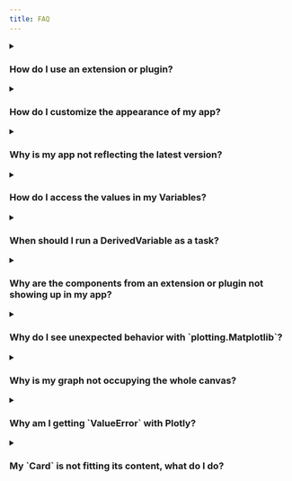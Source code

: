 ```yaml
---
title: FAQ
---
```


<details>
<summary><h3 style={{margin: '0px 0px 0px 0px'}}>How do I use an extension or plugin?</h3></summary>

1. Install the package.

```sh
poetry add dara-components
```

---

```sh
pip install dara-components
```

2. Import the components or functions you need from the extension and use them accordingly.

```python title=page1.py
from bokeh.plotting import figure
from dara.components import Bokeh

def line_plot(x, y):
    figure = ('My Figure')
    ...
    return Bokeh(figure)
```

The same process applies to plugins, however plugins are just plain functions so you will need to run `plugin_function(config_builder_instance)`.

</details>

<details>
<summary><h3 style={{margin: '0px 0px 0px 0px'}}>How do I customize the appearance of my app?</h3></summary>

Like any web app, your app can be customized with CSS.

<h4> Components </h4>

The appearance of components can be changed directly through its properties or by passing custom CSS into their `raw_css` property. The [**Customizing Components**](./advanced/styling-components) section shows examples and goes through some basic CSS properties you can use to give your app the right look!

<h4> App Themes </h4>

You can also give a specific color-way to your entire application. The [**Themes**](./advanced/custom-themes) section shows examples of how to configure your app with a pre-built theme, along with directing you to a resource on how to make your own themes.

</details>

<details>
<summary><h3 style={{margin: '0px 0px 0px 0px'}}>Why is my app not reflecting the latest version?</h3></summary>

There are a few reasons why your app might not be showing the latest changes. This section will cover some common fixes for this problem.

<h4> 1. Check if the correct versions appear on pyproject.toml </h4>

Check if the correct versions are on `pyproject.toml` file. And then make sure you tried running:

```
poetry update
```

Alternatively you can remove the `poetry.lock` file and then run:

```
poetry install
```

<h4> 2. Empty browser cache (for Chrome) </h4>

On Chrome right click anywhere on the page and select `inspect`, then right click on the refresh arrow and select `Empty cache and hard reload`.

![Empty cache Screenshot](assets/faq_empty_cache.png)

<h4> 3. Check if you are using the the correct environment </h4>

Sometimes you could be using another virtual environment which has older versions. To check which environment you are using:

```
poetry env info
```

and check if the path matches to the one you expected. If not, you can deactivate the environment with the following:

```
deactivate
source .path/to/venv/bin/activate
```

<h4> 4. Delete your `dist/` folder and run your app again </h4>

The `dist/` folder contains the assets that can actually be hosted on the server. It may not be updated with your latest versions, so it is worth deleting the folder and running `poetry run dara start` again to let it rebuild.

<h4> 5. Check if your environment has the right package versions </h4>

Your environment could have both the latest and older versions of the same packages.

To check go in to `.venv/lib/python3.8/site-packages` and check which versions are present for the Dara packages being used.

Delete your `.venv` file and run either `poetry update` or `poetry install`, this should then create a fresh `.venv`.

</details>

<details>
<summary><h3 style={{margin: '0px 0px 0px 0px'}}>How do I access the values in my Variables?</h3></summary>

As mentioned in the [**user guide**](./getting-started/interactivity#variables), you cannot extract values or do operations on `Variable`s through traditional python code.

When you pass a variable to a function or method and you print it you will get something like the following:

```python

my_variable = Variable(5)

def my_function(var):
    print(var)
    ...

my_function(my_variable)
>>> uid='dbc82441-dc9a-4d58-baf0-d7822d56f95a' default=5 persist_value=False nested=[]
```

While `Variable`s and `DerivedVariable`s can be passed directly to the components, you may need to extract the value of a `Variable` to render a dynamic layout.

For example, you calculate the results of an experiment and you want the result to be in green text if it is positive and red if it is negative.

```python
from dara.core import DerivedVariable
from dara.components import Text

result = DerivedVariable(run_experiment, variables=[data, model])

def display_results(result_value):
    if result_value > 0:
        return Text(result_value, color='green')
    else:
        return Text(result_value, color='red')

display_results(result)
```

The above function will not work as expected. You must wrap it in a `py_component` decorator like so:

```python
from dara.core import DerivedVariable, py_component
from dara.components import Text

result = DerivedVariable(run_experiment, variables=[data, model])

@py_component
def display_results(result_value):
    if result_value > 0:
        return Text(result_value, color='green')
    else:
        return Text(result_value, color='red')

display_results(result)
```

If you did not have a preference in the way the results were presented, you do not need a `py_component` to extract the value. Therefore, the following suffices:

```python
from dara.core import DerivedVariable, py_component
from dara.components import Text

result = DerivedVariable(run_experiment, variables=[data, model])

def display_results(result_value):
    return Text(result_value)

display_results(result)
```

</details>

<details>
<summary><h3 style={{margin: '0px 0px 0px 0px'}}>When should I run a DerivedVariable as a task?</h3></summary>

Running a `dara.core.interactivity.derived_variable.DerivedVariable` with `run_as_task=True` tells the app to run the resolver function in a separate process within a process pool, with the `DerivedVariable`'s list of `variables` and `extras`.

As running the `DerivedVariable` as a task is optional, you may be wondering when you should utilize this functionality.

The answer comes down to whether you want to be doing multiple things at one time. python's Global Interpreter Lock (GIL) ensures that you can only have one _thread_ running at any given time. This means you cannot take advantage of multiple processors with concurrent threads. However, python allows _processes_ to be executed in parallel with multiple processors as each process spawned has its own memory and interpreter and thus its own GIL. If you'd like to take advantage of this workaround to the GIL, then you should run your `DerivedVariable` as a task.

This especially helps when you have heavy CPU bound tasks. It enables those tasks to run while leaving the rest of your app still functional in the meantime.

Keep in mind that spawning up a separate process comes with overhead. If the calculation is quick and light, the time it takes to pass your inputs to another process and back or spin up another process could take longer than the calculation itself.

For example, the following example:

```python title=my_app/tasks.py
def add(addend1, addend2):
    return addend1 + addend2
```

```python
from my_app.tasks import add
x, y = Variable(1), Variable(2)

summation = DerivedVariable(
    add,
    variables=[x, y],
    run_as_task=True
)
```

will probably run slower than the same scenario with `run_as_task` set to `False`. However, it still may be worth running as a task if you don't want the calculation to affect other application threads.

It is important to remember that the server uses recursion to resolve the values of `DerivedVariable`s so you can have the following:

```python title=my_app/tasks.py
def add(addend1, addend2):
    return addend1 + addend2

def multiply(factor1, factor2):
    return factor1 * factor2
```

```python
from my_app.tasks import add, multiply

x, y = Variable(1), Variable(2)

summation = DerivedVariable(
    add,
    variables=[x, y],
    run_as_task=True
)

product = DerivedVariable(
    add,
    variables=[summation, Variable(5)],
    run_as_task=True
)
```

The two process for `summation` and `product` are run in parallel, but `product` will wait until the results of `summation` have been resolved.

As mentioned, running `DerivedVariable`s as tasks will help with CPU bound tasks as IO bound tasks depend on the speed of the I/O subsystem, for example how fast a file system can read/write. Spawning up a separate process will not make this file system faster.

If using `DerivedVariable`s as [tasks](./getting-started/interactivity#derivedvariable), remember to set the `task_module` attribute of the config to the name of the module where your task resolver functions are located.

```python title=my_app/main.py
from dara.core import ConfigurationBuilder

config = ConfigurationBuilder()
config.task_module = 'my_app.tasks'
```

</details>

<details>
<summary><h3 style={{margin: '0px 0px 0px 0px'}}>Why are the components from an extension or plugin not showing up in my app?</h3></summary>

You may have installed and imported an extension but the components from that package are not rendering in your app.

This is probably because you added a new extension and did not rebuild the JavaScript, so the implementation of the new components is not included in your application. You can force the rebuild by running

```sh
poetry run dara start --rebuild
```

If that still does not work, this might mean your component is not registered in the application correctly. The [`import discovery`](./advanced/import-discovery) process should automatically register all the components you are using, however there might be edge cases where that is not possible. You can try explicitly registering the component in question with

```python
from dara.core import ConfigurationBuilder
from some_extension import SomeComponent

config = ConfigurationBuilder()
config.add_component(SomeComponent)
```

</details>

<details>
<summary><h3 style={{margin: '0px 0px 0px 0px'}}>Why do I see unexpected behavior with `plotting.Matplotlib`?</h3></summary>

This is likely caused by the use of pyplot to create a figure. In the context of the framework you should always use matplotlib's Figure object to instantiate your figure. The reason being that pyplot is not thread safe and can cause some unwanted behavior.

```python
from matplotlib.figure import Figure
from dara.components import Matplotlib

fig = Figure()
...
Matplotlib(fig)
```

In case your `matplotlib` plot is cutting off the axis labels, you can try to use the `tight_layout` method on the figure before passing it to the `Matplotlib` component.

```python
from matplotlib.figure import Figure
from dara.components import Matplotlib

fig = Figure()
...
fig.tight_layout()
Matplotlib(fig)
```

</details>
<details>
<summary><h3 style={{margin: '0px 0px 0px 0px'}}>Why is my graph not occupying the whole canvas?</h3></summary>

Sometimes when rendering a graph inside of a Carousel it might end up looking like this:
![Carousel with a graph not occupying full space](assets/faq_carousel_graph.png)

The problem arises when the Graph component is unable to accurately determine the space available to it. Or if you have a dynamic page and the canvas size is changed.

**Debugging Steps**
1. **Simplify Surrounding Structure:** Start by reducing the complexity of the components surrounding the Graph. Attempt to remove any nested Stacks or unnecessary elements around the graph. This can help isolate the issue and make it easier to identify the root cause.
2. **Forcing a re render:** If you have a dynamic page that changes the size of the graph, you may want to force it to recalculate its size on the click of a button, in this case you can wrap your graph in a `py_component` and force it to recalculate on the button click. 
3. **Provide Feedback if Needed:** If you encounter this issue, we would greatly appreciate your feedback on [GitHub](https://github.com/causalens/dara). Sharing your examples and experiences may shed light on the underlying problem, allowing us to diagnose it more accurately.

</details>
<details>
<summary><h3 style={{margin: '0px 0px 0px 0px'}}>Why am I getting `ValueError` with Plotly?</h3></summary>

Sometimes, when rendering multiple Plotly graphs on a page, one can encounter a `ValueError`. This error appears inconsistently, varying between re-renders of the page.
This seems to be a [known issue](https://github.com/plotly/plotly.py/issues/3441) with Plotly.
The first workaround can be found [here](https://community.plotly.com/t/inconsistent-callback-error-updating-scatter-plot/46754/8), where you can wrap your figure in a try and except to force it to load again if it fails the first time:

```python
import plotly.express as px
try:
    fig = px.scatter(...)
except Exception:
    fig = px.scatter(...)  # Exact same line as previously
return fig
```

Another approach that may also work is to instantiate using Plotly's graph object `Figure` and setting the layout explicitly:\

```python
import plotly.graph_objects as go

fig = go.Figure(layout=dict(template='plotly'))
```

</details>
<details>
<summary><h3 style={{margin: '0px 0px 0px 0px'}}>My `Card` is not fitting its content, what do I do?</h3></summary>

In some specific scenarios where you have a horizontal `Stack` with `Card` children that overflow vertically it can happen that the `Card`'s content overflows out of its container. The easiest fix to this is to wrap this `Card` in a `Stack`.

</details>